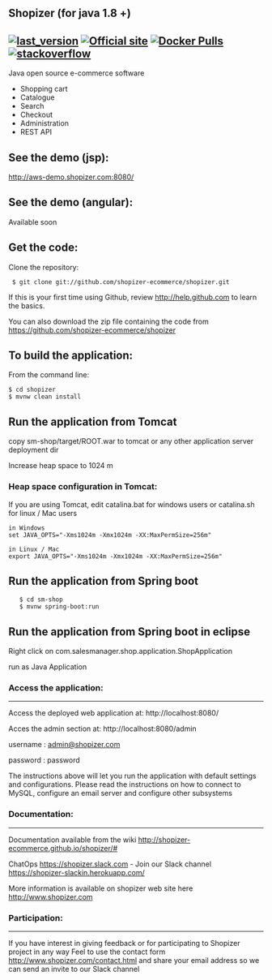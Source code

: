 Shopizer (for java 1.8 +)
-------------------
[![last_version](https://img.shields.io/badge/last_version-v2.10.0-blue.svg?style=flat)](https://github.com/shopizer-ecommerce/shopizer/tree/2.10.0)
[![Official site](https://img.shields.io/website-up-down-green-red/https/shields.io.svg?label=official%20site)](http://www.shopizer.com/)
[![Docker Pulls](https://img.shields.io/docker/pulls/shopizerecomm/shopizer.svg)](https://hub.docker.com/r/shopizerecomm/shopizer)
[![stackoverflow](https://img.shields.io/badge/shopizer-stackoverflow-orange.svg?style=flat)](http://stackoverflow.com/questions/tagged/shopizer)
-------------------

Java open source e-commerce software

- Shopping cart
- Catalogue
- Search
- Checkout
- Administration
- REST API

See the demo (jsp):
-------------------
http://aws-demo.shopizer.com:8080/

See the demo (angular):
-------------------
Available soon


Get the code:
-------------------
Clone the repository:
     
	 $ git clone git://github.com/shopizer-ecommerce/shopizer.git

If this is your first time using Github, review http://help.github.com to learn the basics.

You can also download the zip file containing the code from https://github.com/shopizer-ecommerce/shopizer 

To build the application:
-------------------	
From the command line:

	$ cd shopizer 
	$ mvnw clean install
	

Run the application from Tomcat 
-------------------
copy sm-shop/target/ROOT.war to tomcat or any other application server deployment dir

Increase heap space to 1024 m

### Heap space configuration in Tomcat:


If you are using Tomcat, edit catalina.bat for windows users or catalina.sh for linux / Mac users

	in Windows
	set JAVA_OPTS="-Xms1024m -Xmx1024m -XX:MaxPermSize=256m" 
	
	in Linux / Mac
	export JAVA_OPTS="-Xms1024m -Xmx1024m -XX:MaxPermSize=256m" 

Run the application from Spring boot 
-------------------

       $ cd sm-shop
       $ mvnw spring-boot:run

Run the application from Spring boot in eclipse
-------------------

Right click on com.salesmanager.shop.application.ShopApplication

run as Java Application

### Access the application:
-------------------

Access the deployed web application at: http://localhost:8080/

Acces the admin section at: http://localhost:8080/admin

username : admin@shopizer.com

password : password

The instructions above will let you run the application with default settings and configurations.
Please read the instructions on how to connect to MySQL, configure an email server and configure other subsystems


### Documentation:
-------------------

Documentation available from the wiki <http://shopizer-ecommerce.github.io/shopizer/#>

ChatOps <https://shopizer.slack.com>  - Join our Slack channel https://shopizer-slackin.herokuapp.com/

More information is available on shopizer web site here <http://www.shopizer.com>

### Participation:
-------------------

If you have interest in giving feedback or for participating to Shopizer project in any way
Feel to use the contact form <http://www.shopizer.com/contact.html> and share your email address
so we can send an invite to our Slack channel


